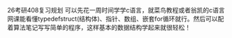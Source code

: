 26考研408复习规划
可以先花一周时间学学c语言，就菜鸟教程或者翁凯的c语言网课能看懂typedefstruct(结构体)、指针、数组、嵌套for循环就行。然后可以配着算法笔记写写简单的程序，这样基本的数据结构学起来就很轻松！